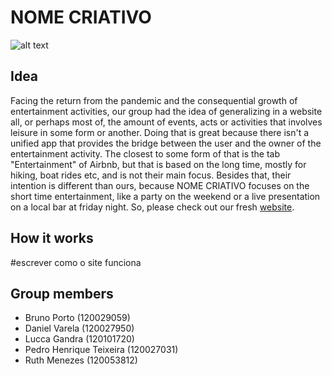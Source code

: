 # NOME CRIATIVO

![alt text](NOMECRIATIVO.png)

## Idea
Facing the return from the pandemic and the consequential growth of entertainment activities, our group had the idea of generalizing in a website all, or perhaps most of, the amount of events, acts or activities that involves leisure in some form or another. Doing that is great because there isn't a unified app that provides the bridge between the user and the owner of the entertainment activity. The closest to some form of that is the tab "Entertainment" of Airbnb, but that is based on the long time, mostly for hiking, boat rides etc, and is not their main focus. Besides that, their intention is different than ours, because NOME CRIATIVO focuses on the short time entertainment, like a party on the weekend or a live presentation on a local bar at friday night. So, please check out our fresh [website](http://127.0.0.1:5000/).

## How it works
#escrever como o site funciona

## Group members

* Bruno Porto (120029059)
* Daniel Varela (120027950)
* Lucca Gandra (120101720)
* Pedro Henrique Teixeira (120027031)
* Ruth Menezes (120053812)
